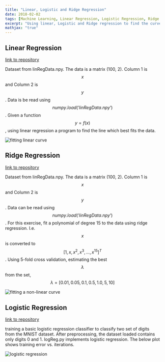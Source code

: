 ```yaml
---
title: "Linear, Logistic and Ridge Regression"
date: 2018-02-02
tags: [Machine Learning, Linear Regression, Logistic Regression, Ridge Regression]
excerpt: "Using linear, Logistic and Ridge regression to find the curve which best fits the data." 
mathjax: "true"
---
```


## Linear Regression

[link to repository](https://github.com/AchyuthaBharadwaj/Machine-Learning/tree/master/Simple%20Linear%2C%20Logistic%20and%20Ridge%20Regression)

Dataset from linRegData.npy. The data is a matrix (100, 2). Column 1 is $$x$$ and Column 2 is $$y$$. Data is be read using $$numpy.load(’linRegData.npy’)$$. Given a function $$y = f(x)$$, using linear regression a program to find the line which best fits the data. 

<img src="{{ site.url }}{{ site.baseurl }}/assets/images/Intro-to-ML/Linear-Reg.png" alt="fitting linear curve"/>

## Ridge Regression

[link to repository](https://github.com/AchyuthaBharadwaj/Machine-Learning/tree/master/Simple%20Linear%2C%20Logistic%20and%20Ridge%20Regression)

Dataset from linRegData.npy. The data is a matrix (100, 2). Column 1 is $$x$$ and Column 2 is $$y$$. Data can be read using $$numpy.load(’linRegData.npy’)$$. For this exercise, fit a polynomial of degree 15 to the data using ridge regression. I.e. $$x$$ is converted to $$[1, x, x^2, x^3, . . . , x^{15}]^T$$. Using 5-fold cross validation, estimating the best $$λ$$ from the set, $$λ = [0.01, 0.05, 0.1, 0.5, 1.0, 5, 10]$$

<img src="{{ site.url }}{{ site.baseurl }}/assets/images/Intro-to-ML/Ridge-Regression.png" alt="fitting a non-linear curve"/>

## Logistic Regression

[link to repository](https://github.com/AchyuthaBharadwaj/Machine-Learning/tree/master/Simple%20Linear%2C%20Logistic%20and%20Ridge%20Regression)

training a basic logistic regression classifier to classify two set of digits from the MNIST dataset. After preprocessing, the dataset loaded contains only digits 0 and 1. logReg.py implements logistic regression. The below plot shows training error vs. iterations.

<img src="{{ site.url }}{{ site.baseurl }}/assets/images/Intro-to-ML/Logistic-Regression.png" alt="logistic regression"/>
